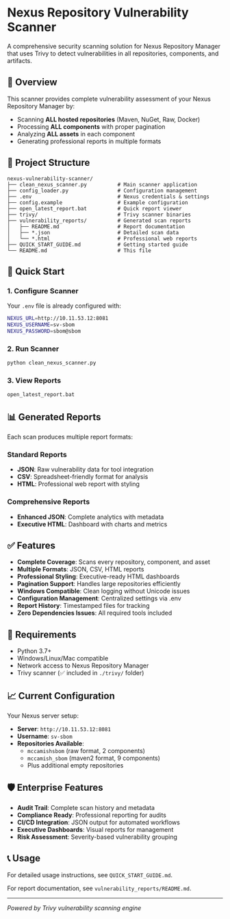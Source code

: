 # Nexus Repository Vulnerability Scanner

A comprehensive security scanning solution for Nexus Repository Manager that uses Trivy to detect vulnerabilities in all repositories, components, and artifacts.

## 🎯 Overview

This scanner provides complete vulnerability assessment of your Nexus Repository Manager by:
- Scanning **ALL hosted repositories** (Maven, NuGet, Raw, Docker)
- Processing **ALL components** with proper pagination
- Analyzing **ALL assets** in each component
- Generating professional reports in multiple formats

## 📁 Project Structure

```
nexus-vulnerability-scanner/
├── clean_nexus_scanner.py          # Main scanner application
├── config_loader.py                # Configuration management
├── .env                            # Nexus credentials & settings
├── config.example                  # Example configuration
├── open_latest_report.bat          # Quick report viewer
├── trivy/                          # Trivy scanner binaries
├── vulnerability_reports/          # Generated scan reports
│   ├── README.md                   # Report documentation
│   ├── *.json                      # Detailed scan data
│   └── *.html                      # Professional web reports
├── QUICK_START_GUIDE.md            # Getting started guide
└── README.md                       # This file
```

## 🚀 Quick Start

### 1. Configure Scanner
Your `.env` file is already configured with:
```bash
NEXUS_URL=http://10.11.53.12:8081
NEXUS_USERNAME=sv-sbom
NEXUS_PASSWORD=sbom@sbom
```

### 2. Run Scanner
```bash
python clean_nexus_scanner.py
```

### 3. View Reports
```bash
open_latest_report.bat
```

## 📊 Generated Reports

Each scan produces multiple report formats:

### Standard Reports
- **JSON**: Raw vulnerability data for tool integration
- **CSV**: Spreadsheet-friendly format for analysis  
- **HTML**: Professional web report with styling

### Comprehensive Reports
- **Enhanced JSON**: Complete analytics with metadata
- **Executive HTML**: Dashboard with charts and metrics

## ✅ Features

- **Complete Coverage**: Scans every repository, component, and asset
- **Multiple Formats**: JSON, CSV, HTML reports
- **Professional Styling**: Executive-ready HTML dashboards
- **Pagination Support**: Handles large repositories efficiently
- **Windows Compatible**: Clean logging without Unicode issues
- **Configuration Management**: Centralized settings via .env
- **Report History**: Timestamped files for tracking
- **Zero Dependencies Issues**: All required tools included

## 🔧 Requirements

- Python 3.7+
- Windows/Linux/Mac compatible
- Network access to Nexus Repository Manager
- Trivy scanner (✅ included in `./trivy/` folder)

## 📈 Current Configuration

Your Nexus server setup:
- **Server**: `http://10.11.53.12:8081`
- **Username**: `sv-sbom` 
- **Repositories Available**: 
  - `mccamishsbom` (raw format, 2 components)
  - `mccamish_sbom` (maven2 format, 9 components)
  - Plus additional empty repositories

## 🛡️ Enterprise Features

- **Audit Trail**: Complete scan history and metadata
- **Compliance Ready**: Professional reporting for audits
- **CI/CD Integration**: JSON output for automated workflows
- **Executive Dashboards**: Visual reports for management
- **Risk Assessment**: Severity-based vulnerability grouping

## 📞 Usage

For detailed usage instructions, see `QUICK_START_GUIDE.md`.

For report documentation, see `vulnerability_reports/README.md`.

---

*Powered by Trivy vulnerability scanning engine*